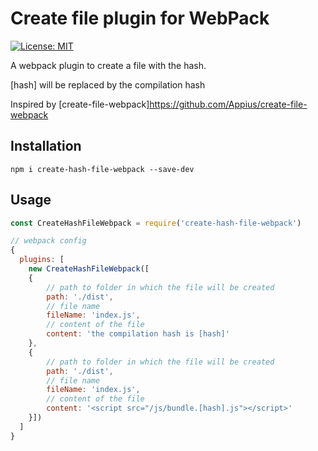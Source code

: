 # Create file plugin for WebPack
[![License: MIT](https://img.shields.io/badge/License-MIT-blue.svg)](https://opensource.org/licenses/MIT)

A webpack plugin to create a file with the hash.

\[hash] will be replaced by the compilation hash

Inspired by [create-file-webpack]https://github.com/Appius/create-file-webpack

## Installation
```
npm i create-hash-file-webpack --save-dev
```

## Usage
```js
const CreateHashFileWebpack = require('create-hash-file-webpack')

// webpack config
{
  plugins: [
    new CreateHashFileWebpack([
    {
        // path to folder in which the file will be created
        path: './dist',
        // file name
        fileName: 'index.js',
        // content of the file
        content: 'the compilation hash is [hash]'
    },
    {
        // path to folder in which the file will be created
        path: './dist',
        // file name
        fileName: 'index.js',
        // content of the file
        content: '<script src="/js/bundle.[hash].js"></script>'
    }])
  ]
}
```
